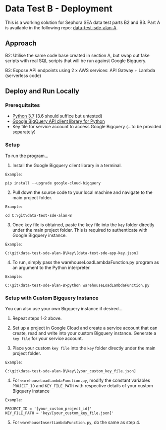 # Data Test B - Deployment

This is a working solution for Sephora SEA data test parts B2 and B3. Part A is available in the following repo: [data-test-sde-alan-A](https://github.com/emailayuen/data-test-sde-alan-A).

## Approach
B2: Utilise the same code base created in section A, but swap out fake scripts with real SQL scripts that will be run against Google Bigquery.

B3: Expose API endpoints using 2 x AWS services: API Gatway + Lambda (serverless code)

## Deploy and Run Locally

### Prerequitsites

* [Python 3.7](https://www.python.org/downloads/) (3.6 should suffice but untested)
* [Google BigQuery API client library for Python](https://cloud.google.com/bigquery/docs/reference/libraries)
* Key file for service account to access Google Bigquery (...to be provided separately)

### Setup

To run the program...

1. Install the Google Bigquery client library in a terminal.
  
  ```
  Example:
  
  pip install --upgrade google-cloud-bigquery
  ```
  
2. Pull down the source code to your local machine and navigate to the main project folder.
  
  ```
  Example:
  
  cd C:\git\data-test-sde-alan-B
  ```
  
3. Once key file is obtained, paste the key file into the `key` folder directly under the main project folder. This is required to authenticate with Google Bigquery instance.
  
  ```
  Example:
  
  C:\git\data-test-sde-alan-B\key\[data-test-sde-app-key.json]
  
  ```
  
  4. To run, simply pass the warehouseLoadLambdaFunction.py program as an argument to the Python interpreter.

  ```
  Example:
  
  C:\git\data-test-sde-alan-B>python warehouseLoadLambdaFunction.py
  ```

### Setup with Custom Bigquery Instance

You can also use your own Bigquery instance if desired...

1. Repeat steps 1-2 above.

2. Set up a project in Google Cloud and create a service account that can create, read and write into your custom Bigquery instance. Generate a `key file` for your service account.

3. Place your custom `key file` into the `key` folder directly under the main project folder.

  ```
  Example:
  
  C:\git\data-test-sde-alan-B\key\[your_custom_key_file.json]
  ```
4. For `warehouseLoadLambdaFunction.py`, modify the constant variables `PROJECT_ID` and `KEY_FILE_PATH` with respective details of your custom Bigquery instance

  ```
  Example:
  
  PROJECT_ID = '[your_custom_project_id]'
  KEY_FILE_PATH = 'key/[your_custom_key_file.json]'
  ```
5. For `warehouseInsertLambdaFunction.py`, do the same as step 4.

  
